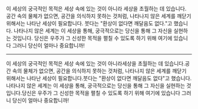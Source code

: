 이 세상의 궁극적인 목적은 세상 속에 있는 것이 아니라 세상을 초월하는 데 있습니다. 공간 속의 물체가 없으면, 공간을 의식하지 못하는 것처럼, 나타나지 않은 세계를 깨닫기 위해서는 나타난 세상이 필요합니다. 붓다는 "환상이 없다면 깨달음도 없다."고 했습니다. 나타나지 않은 세계는 이 세상을 통해, 궁극적으로는 당신을 통해 그 자신을 실현하는 것입니다. 당신은 우주가 그 신성한 목적을 펼칠 수 있도록 하기 위해 여기에 있습니다 그러니 당신이 얼마나 중요합니까!

---

이 세상의 궁극적인 목적은 세상 속에 있는 것이 아니라세상을 초월하는 데 있습니다.공간 속의 물체가 없으면, 공간을 의식하지 못하는 것처럼, 나타나지 않은 세계를 깨닫기 위해서는 나타난 세상이 필요합니다.붓다는 "환상이 없다면 깨달음도 없다"고 했습니다.나타나지 않은 세계는 이 세상을 통해, 궁극적으로는 당신을 통해 그 자신을 실현하는 것입니다.당신은 우주가 그 신성한 목적을 펼칠 수 있도록 하기 위해 여기에 있습니다 그러니 당신이 얼마나 중요합니까!